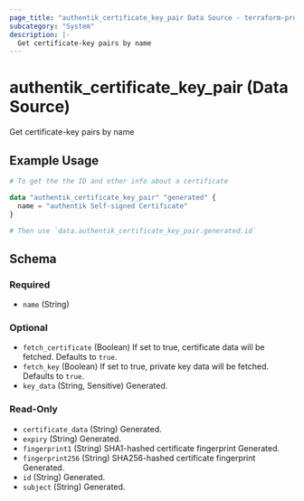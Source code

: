 ```yaml
---
page_title: "authentik_certificate_key_pair Data Source - terraform-provider-authentik"
subcategory: "System"
description: |-
  Get certificate-key pairs by name
---
```


# authentik_certificate_key_pair (Data Source)

Get certificate-key pairs by name


## Example Usage

```terraform
# To get the the ID and other info about a certificate

data "authentik_certificate_key_pair" "generated" {
  name = "authentik Self-signed Certificate"
}

# Then use `data.authentik_certificate_key_pair.generated.id`
```

<!-- schema generated by tfplugindocs -->
## Schema

### Required

- `name` (String)

### Optional

- `fetch_certificate` (Boolean) If set to true, certificate data will be fetched. Defaults to `true`.
- `fetch_key` (Boolean) If set to true, private key data will be fetched. Defaults to `true`.
- `key_data` (String, Sensitive) Generated.

### Read-Only

- `certificate_data` (String) Generated.
- `expiry` (String) Generated.
- `fingerprint1` (String) SHA1-hashed certificate fingerprint Generated.
- `fingerprint256` (String) SHA256-hashed certificate fingerprint Generated.
- `id` (String) Generated.
- `subject` (String) Generated.
